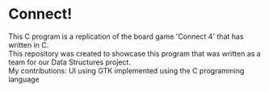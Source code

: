 # Connect!
This C program is a replication of the board game 'Connect 4' that has written in C.   
This repository was created to showcase this program that was written as a team for our Data Structures project.   
My contributions: UI using GTK implemented using the C programming language
